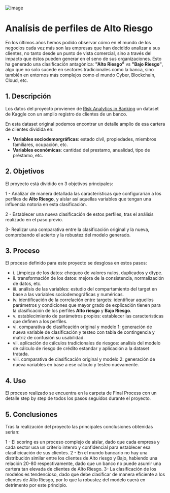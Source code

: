 ![image](https://github.com/javicastano77/Banking-Risk/assets/156696799/bf69f672-5b26-4297-b1ea-8adb13d3dfc9)


# Analísis de perfiles de Alto Riesgo

En los últimos años hemos podido observar cómo en el mundo de los negocios cada vez más son las empresas que han decidido analizar a sus clientes, no tanto desde un punto de vista comercial, sino a través del impacto que éstos pueden generar en el seno de sus organizaciones. Esto ha generado una clasificación antagónica: **"Alto Riesgo"** vs **"Bajo Riesgo"**, algo que no solo sucede en sectores tradicionales como la banca, sino también en entornos más complejos como el mundo Cyber, Blockchain, Cloud, etc.

## 1. Descripción

Los datos del proyecto provienen de [Risk Analytics in Banking](https://www.kaggle.com/datasets/sabarostami/risk-analytics-in-banking) un dataset de Kaggle con un amplio registro de clientes de un banco.

En esta dataset original podemos encontrar un detalle amplio de esa cartera de clientes dividida en:

* **Variables sociodemorgráficas**: estado civil, propiedades, miembros familiares, ocupación, etc.
* **Variables económicas**: cantidad del prestamo, anualidad, tipo de préstamo, etc.

## 2. Objetivos

El proyecto está dividido en 3 objetivos principales:

1 - Analizar de manera detallada las características que configurarían a los perfiles de **Alto Riesgo**, y aislar así aquellas variables que tengan una influencia notoria en esta clasificación.

2 - Establecer una nueva clasificación de estos perfiles, tras el análisis realizado en el paso previo.

3- Realizar una comparativa entre la clasificación original y la nueva, comprobando el acierto y la robustez del modelo generado.

## 3. Proceso

El proceso definido para este proyecto se desglosa en estos pasos:

* i. Limpieza de los datos: chequeo de valores nulos, duplicados y dtype.
* ii. transformación de los datos: mejora de la consistencia, normalización de datos, etc.
* iii. análisis de las variables: estudio del compartamiento del target en base a las variables sociodemográficas y numéricas.
* iv. identificación de la correlación entre targets: identificar aquellos parámetros y condiciones que mayor grado de explicación tienen para la clasificación de los perfiles **Alto riesgo** y **Bajo Riesgo**.
* v. establecimiento de parámetros propios: establecer las características que definen a los perfiles.
* vi. comparativa de clasificación original y modelo 1: generación de nueva variable de clasificación y testeo con tabla de contingencia y matriz de confusión su usabilidad.
* vii. aplicación de cálculos tradicionales de riesgos: analísis del modelo de cálculo de riesgo de crédito estandar y aplicación a la dataset tratada.
* viii. comparativa de clasificación original y modelo 2: generación de nueva variables en base a ese cálculo y testeo nuevamente.

## 4. Uso

El proceso realizado se encuentra  en la carpeta de Final Process con un detalle step by step de todos los pasos seguidos durante el proyecto.

## 5. Conclusiones

Tras la realización del proyecto las principales conclusiones obtenidas serían:

1 - El scoring es un proceso complejo de aislar, dado que cada empresa y cada sector usa un criterio intenro y confidencial para establecer esa clasificicación de sus clientes.
2 - En el mundo bancario no hay una distribución similar entre los clientes de Alto riesgo y Bajo, habiendo una relación 20-80 respectivamente, dado que un banco no puede asumir una cartera tan elevada de clientes de Alto Riesgo.
3- La clasificación de los modelos es tendencioso, dado que debe clasificar de manera eficiente a los clientes de Alto Riesgo, por lo que la robustez del modelo caerá en detrimento por este principio.
